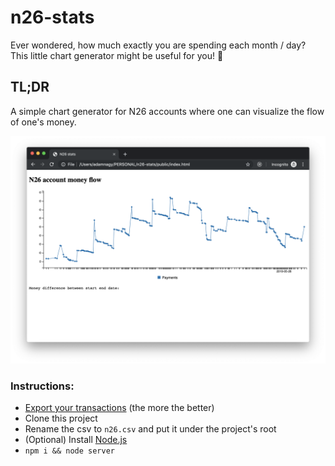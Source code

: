 # n26-stats


Ever wondered, how much exactly you are spending each month / day? This little chart generator might be useful for you! 🥳

## TL;DR
A simple chart generator for N26 accounts where one can visualize the flow of one's money.

![n26-stats](./templates/n26-stats.png)


### Instructions:
* [Export your transactions](https://support.n26.com/en-eu/fixing-an-issue/payments-and-transfers/how-to-export-a-list-of-my-transactions) (the more the better)
* Clone this project
* Rename the csv to `n26.csv` and put it under the project's root
* (Optional) Install [Node.js](https://nodejs.org/en/download/)
* `npm i && node server`
